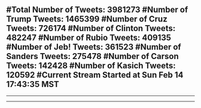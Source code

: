 #Total Number of Tweets: 3981273 
#Number of Trump Tweets: 1465399
#Number of Cruz Tweets: 726174
#Number of Clinton Tweets: 482247
#Number of Rubio Tweets: 409135
#Number of Jeb! Tweets: 361523
#Number of Sanders Tweets: 275478
#Number of Carson Tweets: 142428
#Number of Kasich Tweets: 120592
#Current Stream Started at Sun Feb 14 17:43:35 MST
---
---
---
